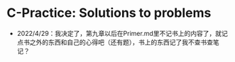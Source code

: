 # C-Practice: Solutions to problems

- 2022/4/29：我决定了，第九章以后在Primer.md里不记书上的内容了，就记点书之外的东西和自己的心得吧（还有题），书上的东西记了我不查书查笔记？
